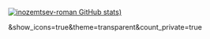 [![inozemtsev-roman GitHub stats](https://github-readme-stats.vercel.app/api?username=inozemtsev-roman&show_icons=true&bg_color=00000000))](https://github.com/inozemtsev-roman/inozemtsev-roman)

&show_icons=true&theme=transparent&count_private=true
